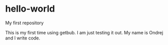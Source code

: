hello-world
===========

My first repository

This is my first time using getbub.  I am just testing it out.  My name is Ondrej and I write code.
